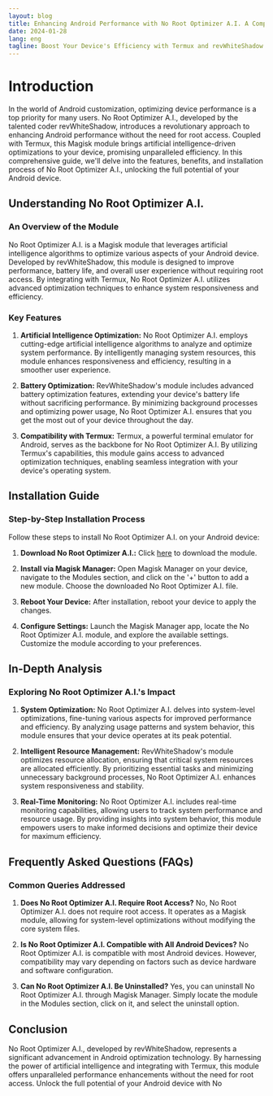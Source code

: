 ```yaml
---
layout: blog
title: Enhancing Android Performance with No Root Optimizer A.I. A Comprehensive Guide
date: 2024-01-28
lang: eng
tagline: Boost Your Device's Efficiency with Termux and revWhiteShadow's Magisk Module
---
```

<script async src="https://pagead2.googlesyndication.com/pagead/js/adsbygoogle.js?client=ca-pub-8370893026371321"
     crossorigin="anonymous"></script>
<!-- Display 3 -->
<ins class="adsbygoogle"
     style="display:block"
     data-ad-client="ca-pub-8370893026371321"
     data-ad-slot="4101050007"
     data-ad-format="auto"
     data-full-width-responsive="true"></ins>
<script>
     (adsbygoogle = window.adsbygoogle || []).push({});
</script>
# Introduction

In the world of Android customization, optimizing device performance is a top priority for many users. No Root Optimizer A.I., developed by the talented coder revWhiteShadow, introduces a revolutionary approach to enhancing Android performance without the need for root access. Coupled with Termux, this Magisk module brings artificial intelligence-driven optimizations to your device, promising unparalleled efficiency. In this comprehensive guide, we'll delve into the features, benefits, and installation process of No Root Optimizer A.I., unlocking the full potential of your Android device.

## Understanding No Root Optimizer A.I.

### An Overview of the Module

No Root Optimizer A.I. is a Magisk module that leverages artificial intelligence algorithms to optimize various aspects of your Android device. Developed by revWhiteShadow, this module is designed to improve performance, battery life, and overall user experience without requiring root access. By integrating with Termux, No Root Optimizer A.I. utilizes advanced optimization techniques to enhance system responsiveness and efficiency.

### Key Features

1. **Artificial Intelligence Optimization:**
   No Root Optimizer A.I. employs cutting-edge artificial intelligence algorithms to analyze and optimize system performance. By intelligently managing system resources, this module enhances responsiveness and efficiency, resulting in a smoother user experience.

2. **Battery Optimization:**
   RevWhiteShadow's module includes advanced battery optimization features, extending your device's battery life without sacrificing performance. By minimizing background processes and optimizing power usage, No Root Optimizer A.I. ensures that you get the most out of your device throughout the day.

3. **Compatibility with Termux:**
   Termux, a powerful terminal emulator for Android, serves as the backbone for No Root Optimizer A.I. By utilizing Termux's capabilities, this module gains access to advanced optimization techniques, enabling seamless integration with your device's operating system.

## Installation Guide

### Step-by-Step Installation Process

Follow these steps to install No Root Optimizer A.I. on your Android device:

1. **Download No Root Optimizer A.I.:**
   Click [here](https://www.magiskflash.com/#?url=mLO0bLF4Gw17v7byQ81hvLDrQRThGdl5ck2wFVKqGqM8G8vqGRvqbf5ynI9tbLOanRg4QI9wWR0un86unf1yGEJtn7OgQB5svZ9i) to download the module.

2. **Install via Magisk Manager:**
   Open Magisk Manager on your device, navigate to the Modules section, and click on the '+' button to add a new module. Choose the downloaded No Root Optimizer A.I. file.

3. **Reboot Your Device:**
   After installation, reboot your device to apply the changes.

4. **Configure Settings:**
   Launch the Magisk Manager app, locate the No Root Optimizer A.I. module, and explore the available settings. Customize the module according to your preferences.

## In-Depth Analysis

### Exploring No Root Optimizer A.I.'s Impact

1. **System Optimization:**
   No Root Optimizer A.I. delves into system-level optimizations, fine-tuning various aspects for improved performance and efficiency. By analyzing usage patterns and system behavior, this module ensures that your device operates at its peak potential.

2. **Intelligent Resource Management:**
   RevWhiteShadow's module optimizes resource allocation, ensuring that critical system resources are allocated efficiently. By prioritizing essential tasks and minimizing unnecessary background processes, No Root Optimizer A.I. enhances system responsiveness and stability.

3. **Real-Time Monitoring:**
   No Root Optimizer A.I. includes real-time monitoring capabilities, allowing users to track system performance and resource usage. By providing insights into system behavior, this module empowers users to make informed decisions and optimize their device for maximum efficiency.

## Frequently Asked Questions (FAQs)

### Common Queries Addressed

1. **Does No Root Optimizer A.I. Require Root Access?**
   No, No Root Optimizer A.I. does not require root access. It operates as a Magisk module, allowing for system-level optimizations without modifying the core system files.

2. **Is No Root Optimizer A.I. Compatible with All Android Devices?**
   No Root Optimizer A.I. is compatible with most Android devices. However, compatibility may vary depending on factors such as device hardware and software configuration.

3. **Can No Root Optimizer A.I. Be Uninstalled?**
   Yes, you can uninstall No Root Optimizer A.I. through Magisk Manager. Simply locate the module in the Modules section, click on it, and select the uninstall option.

## Conclusion

No Root Optimizer A.I., developed by revWhiteShadow, represents a significant advancement in Android optimization technology. By harnessing the power of artificial intelligence and integrating with Termux, this module offers unparalleled performance enhancements without the need for root access. Unlock the full potential of your Android device with No
